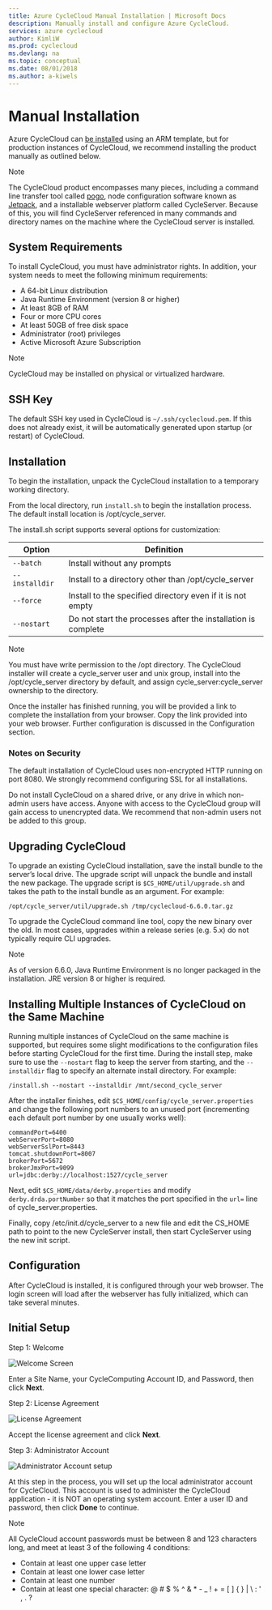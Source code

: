 ```yaml
---
title: Azure CycleCloud Manual Installation | Microsoft Docs
description: Manually install and configure Azure CycleCloud.
services: azure cyclecloud
author: KimliW
ms.prod: cyclecloud
ms.devlang: na
ms.topic: conceptual
ms.date: 08/01/2018
ms.author: a-kiwels
---
```


# Manual Installation

Azure CycleCloud can [be installed](quickstart-install-cyclecloud.md) using an ARM template, but for production instances of CycleCloud, we recommend installing the product manually as outlined below.

> [!NOTE]
> The CycleCloud product encompasses many pieces, including a command line transfer tool called [pogo](pogo-overview.md), node configuration software known as [Jetpack](jetpack.md), and a installable webserver platform called CycleServer. Because of this, you will find CycleServer referenced in many commands and directory names on the machine where the CycleCloud server is installed.

## System Requirements

To install CycleCloud, you must have administrator rights. In addition, your system needs to meet the following minimum requirements:

* A 64-bit Linux distribution
* Java Runtime Environment (version 8 or higher)
* At least 8GB of RAM
* Four or more CPU cores
* At least 50GB of free disk space
* Administrator (root) privileges
* Active Microsoft Azure Subscription

> [!NOTE]
> CycleCloud may be installed on physical or virtualized hardware.

## SSH Key

The default SSH key used in CycleCloud is `~/.ssh/cyclecloud.pem`. If this does not already exist, it will be automatically generated upon startup (or restart) of CycleCloud. 

## Installation

To begin the installation, unpack the CycleCloud installation to a temporary working directory.

From the local directory, run `install.sh` to begin the installation process. The default install location is /opt/cycle_server.

The install.sh script supports several options for customization:

Option | Definition
------ | ----------
`--batch`| Install without any prompts
`--installdir` | Install to a directory other than /opt/cycle_server
`--force`      | Install to the specified directory even if it is not empty
`--nostart`    | Do not start the processes after the installation is complete

> [!NOTE]
>You must have write permission to the /opt directory. The CycleCloud installer will create a cycle_server user and unix group, install into the /opt/cycle_server directory by default, and assign cycle_server:cycle_server ownership to the directory.

Once the installer has finished running, you will be provided a link to complete the installation
from your browser. Copy the link provided into your web browser. Further configuration is discussed in the Configuration section.

### Notes on Security

The default installation of CycleCloud uses non-encrypted HTTP running on port 8080. We strongly recommend configuring SSL for all installations.

Do not install CycleCloud on a shared drive, or any drive in which non-admin users have access. Anyone with access to the CycleCloud group will gain access to unencrypted data. We recommend that non-admin users not be added to this group.

## Upgrading CycleCloud

To upgrade an existing CycleCloud installation, save the install bundle to the server’s local drive. The upgrade script will unpack the bundle and install the new package. The upgrade script is `$CS_HOME/util/upgrade.sh` and takes the path to the install bundle as an argument. For example:

``` script
/opt/cycle_server/util/upgrade.sh /tmp/cyclecloud-6.6.0.tar.gz
```

To upgrade the CycleCloud command line tool, copy the new binary over the old. In most cases, upgrades within a release series (e.g. 5.x) do not typically require CLI upgrades.

> [!NOTE]
>As of version 6.6.0, Java Runtime Environment is no longer packaged in the installation. JRE version 8 or higher is required.

## Installing Multiple Instances of CycleCloud on the Same Machine

Running multiple instances of CycleCloud on the same machine is supported, but requires some slight
modifications to the configuration files before starting CycleCloud for the first time.
During the install step, make sure to use the `--nostart` flag to keep the server from starting,
and the `--installdir` flag to specify an alternate install directory. For example:

``` script
/install.sh --nostart --installdir /mnt/second_cycle_server
```

After the installer finishes, edit `$CS_HOME/config/cycle_server.properties` and change the
following port numbers to an unused port (incrementing each default port number by one usually works well):

``` properties
commandPort=6400
webServerPort=8080
webServerSslPort=8443
tomcat.shutdownPort=8007
brokerPort=5672
brokerJmxPort=9099
url=jdbc:derby://localhost:1527/cycle_server
```

Next, edit `$CS_HOME/data/derby.properties` and modify `derby.drda.portNumber`
so that it matches the port specified in the `url=` line of cycle_server.properties.

Finally, copy /etc/init.d/cycle_server to a new file and edit the CS_HOME path
to point to the new CycleServer install, then start CycleServer using the new init script.

## Configuration

After CycleCloud is installed, it is configured through your web browser. The login screen will load after the webserver has fully initialized, which can take several minutes.

## Initial Setup

Step 1: Welcome

![Welcome Screen](~/images/setup-step1.png)

Enter a Site Name, your CycleComputing Account ID, and Password, then click **Next**.

Step 2: License Agreement

![License Agreement](~/images/setup-step2.png)

Accept the license agreement and click **Next**.

Step 3: Administrator Account

![Administrator Account setup](~/images/setup-step3.png)

At this step in the process, you will set up the local administrator account for CycleCloud. This
account is used to administer the CycleCloud application - it is NOT an operating system account.
Enter a user ID and password, then click **Done** to continue.

> [!NOTE]
> All CycleCloud account passwords must be between 8 and 123 characters long, and meet at least 3 of the following 4 conditions:

* Contain at least one upper case letter
* Contain at least one lower case letter
* Contain at least one number
* Contain at least one special character: @ # $ % ^ & * - _ ! + = [ ] { } | \ : ' , . ?
